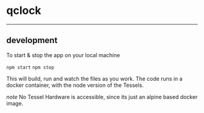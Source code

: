 # qclock

---



## development

To start & stop the app on your local machine

`npm start`
`npm stop`

This will build, run and watch the files as you work.
The code runs in a docker container, with the node version of the Tessels.

*note* No Tessel Hardware is accessible, since its just an alpine based docker image.


